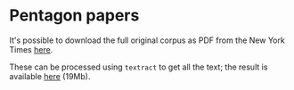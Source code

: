 # Pentagon papers

It's possible to download the full original corpus as PDF from the New York Times [here](http://www.nytimes.com/interactive/us/2011_PENTAGON_PAPERS.html).

These can be processed using `textract` to get all the text; the result is available [here](/pentagon-papers/data/pentagon-papers-txt.zip) (19Mb).

